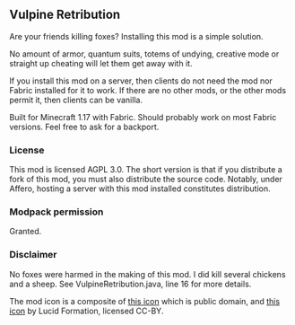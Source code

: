 ## Vulpine Retribution
Are your friends killing foxes? Installing this mod is a simple solution.

No amount of armor, quantum suits, totems of undying, creative mode or straight up cheating will let them get away with it.

If you install this mod on a server, then clients do not need the mod nor Fabric installed for it to work. If there are no other mods, or the other mods permit it, then clients can be vanilla.

Built for Minecraft 1.17 with Fabric. Should probably work on most Fabric versions. Feel free to ask for a backport.
### License
This mod is licensed AGPL 3.0. The short version is that if you distribute a fork of this mod, you must also distribute the source code.
Notably, under Affero, hosting a server with this mod installed constitutes distribution.

### Modpack permission
Granted.

### Disclaimer
No foxes were harmed in the making of this mod. I did kill several chickens and a sheep. See VulpineRetribution.java, line 16 for more details.

The mod icon is a composite of [this icon](https://svgsilh.com/image/305229.html) which is public domain,
and [this icon](https://thenounproject.com/term/fox-tail/135949/) by Lucid Formation, licensed CC-BY.
